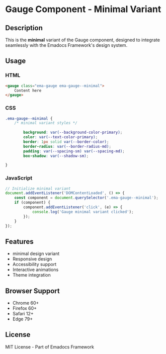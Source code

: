 # Gauge Component - Minimal Variant

## Description
This is the **minimal** variant of the Gauge component, designed to integrate seamlessly with the Emadocs Framework's design system.

## Usage

### HTML
```html
<gauge class="ema-gauge ema-gauge--minimal">
    Content here
</gauge>
```

### CSS
```css
.ema-gauge--minimal {
    /* minimal variant styles */
    
        background: var(--background-color-primary);
        color: var(--text-color-primary);
        border: 1px solid var(--border-color);
        border-radius: var(--border-radius-md);
        padding: var(--spacing-sm) var(--spacing-md);
        box-shadow: var(--shadow-sm);
    
}
```

### JavaScript
```javascript
// Initialize minimal variant
document.addEventListener('DOMContentLoaded', () => {
    const component = document.querySelector('.ema-gauge--minimal');
    if (component) {
        component.addEventListener('click', (e) => {
            console.log('Gauge minimal variant clicked');
        });
    }
});
```

## Features
- minimal design variant
- Responsive design
- Accessibility support
- Interactive animations
- Theme integration

## Browser Support
- Chrome 60+
- Firefox 60+
- Safari 12+
- Edge 79+

## License
MIT License - Part of Emadocs Framework
